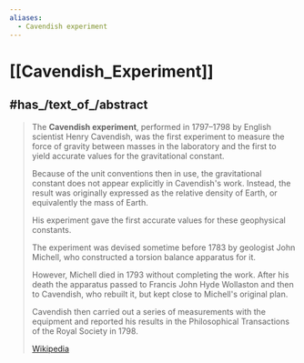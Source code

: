 ```yaml
---
aliases:
  - Cavendish experiment
---
```


# [[Cavendish_Experiment]] 

## #has_/text_of_/abstract 

> The **Cavendish experiment**, performed in 1797–1798 by English scientist Henry Cavendish, 
> was the first experiment to measure the force of gravity between masses in the laboratory 
> and the first to yield accurate values for the gravitational constant. 
> 
> Because of the unit conventions then in use, 
> the gravitational constant does not appear explicitly in Cavendish's work. 
> Instead, the result was originally expressed as the relative density of Earth, 
> or equivalently the mass of Earth. 
> 
> His experiment gave the first accurate values for these geophysical constants.
>
> The experiment was devised sometime before 1783 by geologist John Michell, 
> who constructed a torsion balance apparatus for it. 
> 
> However, Michell died in 1793 without completing the work. 
> After his death the apparatus passed to Francis John Hyde Wollaston and then to Cavendish, 
> who rebuilt it, but kept close to Michell's original plan. 
> 
> Cavendish then carried out a series of measurements with the equipment 
> and reported his results in the Philosophical Transactions of the Royal Society in 1798.
>
> [Wikipedia](https://en.wikipedia.org/wiki/Cavendish%20experiment) 

